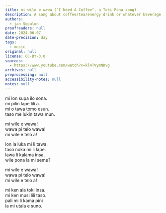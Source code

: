 ```yaml
---
title: mi wile e wawa ("I Need A Coffee", a Toki Pona song)
description: A song about coffee/tea/energy drink or whatever beverage wakes you up.
authors:
  - jan Sepulon
proofreaders: null
date: 2024-06-07
date-precision: day
tags:
  - music
original: null
license: CC-BY-3.0
sources:
  - https://www.youtube.com/watch?v=kl4TVymNDvg
archives: null
preprocessing: null
accessibility-notes: null
notes: null
---
```


mi lon supa ilo sona.  
mi pilin lape lili a.  
mi o tawa tomo esun.  
taso me lukin tawa mun.

mi wile e wawa!  
wawa pi telo wawa!  
mi wile e telo a!

lon la luka mi li tawa.  
taso noka mi li lape.  
lawa li kalama insa.  
wile pona la mi seme?

mi wile e wawa!  
wawa pi telo wawa!  
mi wile e telo a!

mi ken ala toki insa.  
mi ken musi lili taso.  
pali mi li kama pini  
la mi utala e suno.
